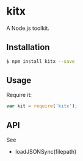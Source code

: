# kitx
A Node.js toolkit.

## Installation

```sh
$ npm install kitx --save
```

## Usage

Require it:

```js
var kit = require('kitx');
```

## API
See
- loadJSONSync(filepath)
